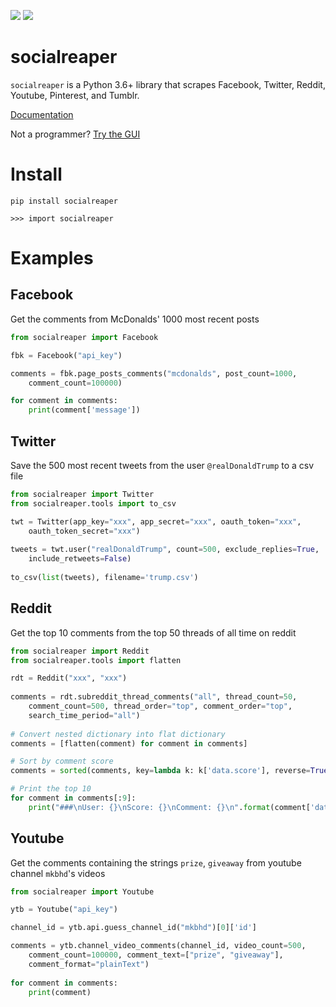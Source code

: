[![](https://readthedocs.org/projects/socialreaper/badge/?version=latest)](https://socialreaper.readthedocs.io)
[![](https://travis-ci.org/ScriptSmith/socialreaper.svg?branch=master)](https://travis-ci.org/ScriptSmith/socialreaper/)
# socialreaper
`socialreaper` is a Python 3.6+ library that scrapes Facebook, Twitter, Reddit, Youtube, Pinterest, and Tumblr. 

[Documentation](https://socialreaper.readthedocs.io)

Not a programmer? [Try the GUI](https://github.com/scriptsmith/reaper)

# Install
`pip install socialreaper`

`>>> import socialreaper`

# Examples
## Facebook
Get the comments from McDonalds' 1000 most recent posts
```python
from socialreaper import Facebook

fbk = Facebook("api_key")

comments = fbk.page_posts_comments("mcdonalds", post_count=1000, 
    comment_count=100000)

for comment in comments:
    print(comment['message'])
```

## Twitter
Save the 500 most recent tweets from the user `@realDonaldTrump` to a csv file
```python
from socialreaper import Twitter
from socialreaper.tools import to_csv

twt = Twitter(app_key="xxx", app_secret="xxx", oauth_token="xxx", 
    oauth_token_secret="xxx")
    
tweets = twt.user("realDonaldTrump", count=500, exclude_replies=True, 
    include_retweets=False)
    
to_csv(list(tweets), filename='trump.csv')

```

## Reddit
Get the top 10 comments from the top 50 threads of all time on reddit
```python
from socialreaper import Reddit
from socialreaper.tools import flatten

rdt = Reddit("xxx", "xxx")
 
comments = rdt.subreddit_thread_comments("all", thread_count=50, 
    comment_count=500, thread_order="top", comment_order="top", 
    search_time_period="all")
    
# Convert nested dictionary into flat dictionary
comments = [flatten(comment) for comment in comments]

# Sort by comment score
comments = sorted(comments, key=lambda k: k['data.score'], reverse=True)

# Print the top 10
for comment in comments[:9]:
    print("###\nUser: {}\nScore: {}\nComment: {}\n".format(comment['data.author'], comment['data.score'], comment['data.body']))
```

## Youtube
Get the comments containing the strings `prize`, `giveaway` from 
youtube channel `mkbhd`'s videos
```python
from socialreaper import Youtube

ytb = Youtube("api_key")

channel_id = ytb.api.guess_channel_id("mkbhd")[0]['id']

comments = ytb.channel_video_comments(channel_id, video_count=500, 
    comment_count=100000, comment_text=["prize", "giveaway"], 
    comment_format="plainText")
    
for comment in comments:
    print(comment)
```
